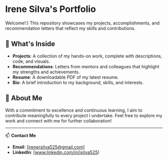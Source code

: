 # Irene Silva's Portfolio

Welcome!:) This repository showcases my projects, accomplishments, and recommendation letters that reflect my skills and contributions.

## 📂 What's Inside
- **Projects**: A collection of my hands-on work, complete with descriptions, code, and visuals.
- **Recommendations**: Letters from mentors and colleagues that highlight my strengths and achievements.
- **Resume**: A downloadable PDF of my latest resume.
- **Bio**: A brief introduction to my background, skills, and interests.

## 🌟 About Me
With a commitment to excellence and continuous learning, I aim to contribute meaningfully to every project I undertake. Feel free to explore my work and connect with me for further collaboration!

---

📫 **Contact Me**
- **Email**: [irenersilva525@gmail.com]
- **LinkedIn**: [www.linkedin.com/in/isilva525)
